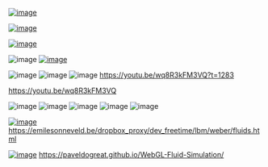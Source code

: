 [![image](https://github.com/user-attachments/assets/e58adb0f-00b1-43f5-bf51-157252cd23f6)](https://assetstore.unity.com/packages/3d/props/exterior/bubble-arena-pack-186790)

[![image](https://github.com/user-attachments/assets/7cc78aae-4c6c-4dfd-8765-17fdb139765e)](https://youtu.be/2pXFIYjMXKk)


[![image](https://github.com/user-attachments/assets/c67a266c-2dd9-45c3-8528-2dd6fa236ec9)](https://youtu.be/wq8R3kFM3VQ?t=3079)

![image](https://github.com/user-attachments/assets/9be835f0-38d2-495b-821d-294527660650)
[![image](https://github.com/user-attachments/assets/7b3fc75c-32ba-4334-a8cd-6989eb2e539d)](https://youtu.be/wq8R3kFM3VQ?t=4257)


![image](https://github.com/user-attachments/assets/1802b598-29e5-4b35-bd88-e86505190eaa)
![image](https://github.com/user-attachments/assets/88e94fcc-0793-46f0-b865-faab78fc14e6)
![image](https://github.com/user-attachments/assets/f9659ed0-ec04-4591-ac84-55c2e45773ff)
https://youtu.be/wq8R3kFM3VQ?t=1283


https://youtu.be/wq8R3kFM3VQ



![image](https://github.com/user-attachments/assets/a2f26059-28c2-4788-89b1-92e971bf45b6)
![image](https://github.com/user-attachments/assets/2a323ac1-b70e-43ea-90c0-baadf1860fd2)
![image](https://github.com/user-attachments/assets/fbf31698-aae7-4675-952e-88fd23cac72b)
![image](https://github.com/user-attachments/assets/6360f6ec-a60e-4634-9091-2f64bba9e2ac)
![image](https://github.com/user-attachments/assets/e688f571-6b84-4625-a93b-e56594192242)



[![image](https://github.com/user-attachments/assets/2ac62975-a38d-4454-9709-7a425594a257)](https://emilesonneveld.be/dropbox_proxy/dev_freetime/lbm/weber/fluids.html)
https://emilesonneveld.be/dropbox_proxy/dev_freetime/lbm/weber/fluids.html



[![image](https://github.com/user-attachments/assets/76cb5324-9dd7-48d7-a197-d98e229a03cf)](https://paveldogreat.github.io/WebGL-Fluid-Simulation/)
https://paveldogreat.github.io/WebGL-Fluid-Simulation/

